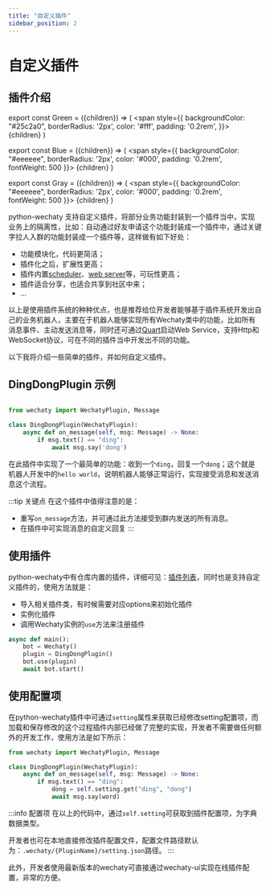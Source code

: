 ```yaml
---
title: "自定义插件"
sidebar_position: 2
---
```


# 自定义插件

## 插件介绍

export const Green = ({children}) => (
  <span
    style={{
      backgroundColor: "#25c2a0",
      borderRadius: '2px',
      color: '#fff',
      padding: '0.2rem',
    }}>
    {children}
  </span>
)


export const Blue = ({children}) => (
  <span
    style={{
      backgroundColor: "#eeeeee",
      borderRadius: '2px',
      color: '#000',
      padding: '0.2rem',
      fontWeight: 500
    }}>
    {children}
  </span>
)

export const Gray = ({children}) => (
  <span
    style={{
      backgroundColor: "#eeeeee",
      borderRadius: '2px',
      color: '#000',
      padding: '0.2rem',
      fontWeight: 500
    }}>
    {children}
  </span>
)

python-wechaty 支持自定义插件，将<Gray>部分业务功能封装到一个插件</Gray>当中，实现<Gray>业务上的隔离性</Gray>，比如：自动通过好友申请这个功能封装成一个插件中，通过关键字拉人入群的功能封装成一个插件等，这样做有如下好处：

* 功能模块化，代码更简洁；
* 插件化之后，扩展性更高；
* 插件内置[scheduler](https://apscheduler.readthedocs.io/)、[web server](https://github.com/pallets/quart)等，可玩性更高；
* 插件适合分享，也适合共享到社区中来；
* ...

以上是使用插件系统的种种优点，也是推荐给位开发者能够基于插件系统开发出自己的业务机器人，主要在于机器人能够实现所有Wechaty类中的功能，比如所有消息事件、主动发送消息等，同时还可通过[Quart](https://github.com/pallets/quart)启动Web Service，支持Http和WebSocket协议，可在不同的插件当中开发出不同的功能。

以下我将介绍一些简单的插件，并如何自定义插件。

## DingDongPlugin 示例

```py 

from wechaty import WechatyPlugin, Message

class DingDongPlugin(WechatyPlugin):
    async def on_message(self, msg: Message) -> None:
        if msg.text() == "ding":
            await msg.say('dong')
```

在此插件中实现了一个最简单的功能：收到一个`ding`，回复一个`dong`；这个就是机器人开发中的`hello world`，说明机器人能够正常运行，实现接受消息和发送消息这个流程。

:::tip 关键点
在这个插件中值得注意的是：

* 重写`on_message`方法，并可通过此方法接受到群内发送的所有消息。
* 在插件中可实现消息的自定义回复
:::

## 使用插件

python-wechaty中有仓库内置的插件，详细可见：[插件列表](/python-wechaty-plugin-contrib/plugins)，同时也是支持自定义插件的，使用方法就是：

* 导入相关插件类，有时候需要对应options来初始化插件
* 实例化插件
* 调用Wechaty实例的`use`方法来注册插件


```py showLineNumbers {4}
async def main():
    bot = Wechaty()
    plugin = DingDongPlugin()
    bot.use(plugin)
    await bot.start()
```

## 使用配置项

在python-wechaty插件中可通过`setting`属性来获取已经修改setting配置项，而加载和保存修改的这个过程插件内部已经做了完整的实现，开发者不需要做任何额外的开发工作，使用方法是如下所示：

```py showLineNumbers {6}
from wechaty import WechatyPlugin, Message

class DingDongPlugin(WechatyPlugin):
    async def on_message(self, msg: Message) -> None:
        if msg.text() == "ding":
            dong = self.setting.get("ding", "dong")
            await msg.say(word)
```

:::info 配置项
在以上的代码中，通过`self.setting`可获取到插件配置项，为字典数据类型。

开发者也可在本地直接修改插件配置文件，配置文件路径默认为：`.wechaty/{PluginName}/setting.json`路径。
:::

此外，开发者使用最新版本的wechaty可直接通过wechaty-ui实现在线插件配置，非常的方便。


